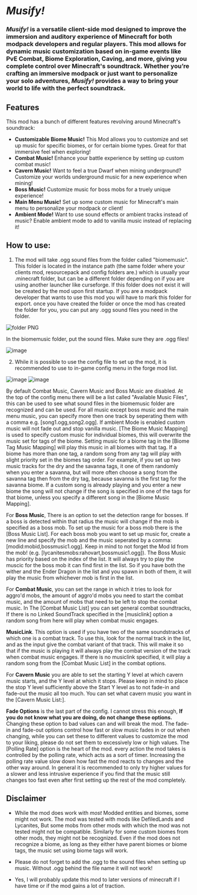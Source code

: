 #  *Musify!*

### *Musify!* is a versatile client-side mod designed to improve the immersion and auditory experience of Minecraft for both modpack developers and regular players. This mod allows for dynamic music customization based on in-game events like PvE Combat, Biome Exploration, Caving, and more, giving you complete control over Minecraft's soundtrack. Whether you’re crafting an immersive modpack or just want to personalize your solo adventures, *Musify!* provides a way to bring your world to life with the perfect soundtrack.

## Features
This mod has a bunch of different features revolving around Minecraft's soundtrack:
- **Customizable Biome Music!** This Mod allows you to customize and set up music for specific biomes, or for certain biome types. Great for that immersive feel when exploring!
- **Combat Music!** Enhance your battle experience by setting up custom combat music!
- **Cavern Music!** Want to feel a true Dwarf when mining underground? Customize your worlds underground music for a new experience when mining!
- **Boss Music!** Customize music for boss mobs for a truely unique experience!
- **Main Menu Music!** Set up some custom music for Minecraft's main menu to personalize your modpack or client!
- **Ambient Mode!** Want to use sound effects or ambient tracks instead of music? Enable ambient mode to add to vanilla music instead of replacing it!

## How to use:
1. The mod will take .ogg sound files from the folder called "biomemusic". This folder is located in the instance path (the same folder where your clients mod, resourcepack and config folders are.) which is usually your .minecraft folder, but can be a different folder depending on if you are using another launcher like curseforge. If this folder does not exist it will be created by the mod upon first startup. If you are a modpack developer that wants to use this mod you will have to mark this folder for export. once you have created the folder or once the mod has created the folder for you, you can put any .ogg sound files you need in the folder.

![folder PNG](https://github.com/user-attachments/assets/6f74f571-86af-4b90-a194-370bc8083aa7)

In the biomemusic folder, put the sound files. Make sure they are .ogg files!

![image](https://github.com/user-attachments/assets/e1c3f13d-3f9c-44c0-88c5-eff1e8559d73)


2. While it is possible to use the config file to set up the mod, it is recommended to use to in-game config menu in the forge mod list.

![image](https://github.com/user-attachments/assets/beeb4fcf-086d-4dfc-93c0-cceb6b1f58ae)
![image](https://github.com/user-attachments/assets/064b70ef-3142-46fe-85e2-4340733141e4)

By default Combat Music, Cavern Music and Boss Music are disabled. At the top of the config menu there will be a list called "Available Music Files", this can be used to see what sound files in the biomemusic folder are recognized and can be used. For all music except boss music and the main menu music, you can specify more then one track by seperating them with a comma e.g. [song1.ogg,song2.ogg]. If ambient Mode is enabled custom music will not fade out and stop vanilla music. [The Biome Music Mapping] is used to specify custom music for individual biomes, this will overwrite the music set for tags of the biome. Setting music for a biome tag in the [Biome Tag Music Mapping] will play this music in all biomes with that tag. If a biome has more than one tag, a random song from any tag will play with slight priority set in the biomes tag order. For example, if you set up two music tracks for the dry and the savanna tags, it one of them randomly when you enter a savanna, but will more often choose a song from the savanna tag then from the dry tag, because savanna is the first tag for the savanna biome. If a custom song is already playing and you enter a new biome the song will not change if the song is specified in one of the tags for that biome, unless you specify a different song in the [Biome Music Mapping].

   For **Boss Music**, There is an option to set the detection range for bosses. If a boss is detected within that radius the music will change if the mob is specified as a boss mob. To set up the music for a boss mob there is the [Boss Music List]. For each boss mob you want to set up music for, create a new line and specify the mob and the music seperated by a comma: [modid:mobid,bossmusic1.ogg]. Keep in mind to not forget the Mod Id from the mob! (e.g. [lycanitesmobs:rahovart,bossmusic1.ogg]). The Boss Music has priority based on the index of the list. It will always try to play the muscic for the boss mob it can find first in the list. So if you have both the wither and the Ender Dragon in the list and you spawn in both of them, it will play the music from whichever mob is first in the list.

   For **Combat Music**, you can set the range in which it tries to look for aggro'd mobs, the amount of aggro'd mobs you need to start the combat music, and the amount of mobs that need to be left to stop the combat music. In The [Combat Music List] you can set general combat soundtracks, If there is no Linked SoundTrack specified in the [musiclink] option a random song from here will play when combat music engages.

   **MusicLink**. This option is used if you have two of the same soundstracks of which one is a combat track. To use this, look for the normal track in the list, and as the input give the combat variant of that track. This will make it so that if the music is playing it will always play the combat version of the track when combat music engages. If there is no musiclink specified, it will play a random song from the [Combat Music List] in the combat options.

   For **Cavern Music** you are able to set the starting Y level at which cavern music starts, and the Y level at which it stops. Please keep in mind to place the stop Y level sufficiently above the Start Y level as to not fade-in and fade-out the music all too much. You can set what cavern music you want in the [Cavern Music List:].

   **Fade Options** is the last part of the config. I cannot stress this enough, **If you do not know what you are doing, do not change these options.** Changing these option to bad values can and will break the mod. 
The fade-in and fade-out options control how fast or slow music fades in or out when changing, while you can set these to different values to customize the mod to your liking, please do not set them to excessively low or high values.
The [Polling Rate] option is the heart of the mod. every action the mod takes is controlled by the polling rate, which acts as a sort of timer. Increasing the polling rate value slow down how fast the mod reacts to changes and the other way around. In general it is recommended to only try higher values for a slower and less intrusive experience if you find that the music still changes too fast even after first setting up the rest of the mod completely.


## Disclaimer
- While the mod does work with *most* Modded entities and biomes, some might not work. The mod was tested with mods like DefiledLands and Lycanites, But some mobs from other mods with which the mod was not tested might not be compatible. Similarly for some custom biomes from other mods, they might not be recognized. Even if the mod does not recognize a biome, as long as they either have parent biomes or biome tags, the music set using biome tags will work.

- Please do not forget to add the .ogg to the sound files when setting up music. Without .ogg behind the file name it will not work!

- Yes, I will probably update this mod to later versions of minecraft if I have time or if the mod gains a lot of traction.
